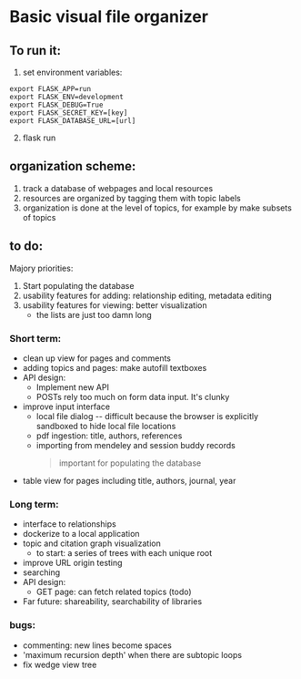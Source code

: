 # Basic visual file organizer

## To run it:
1. set environment variables:
```
export FLASK_APP=run
export FLASK_ENV=development
export FLASK_DEBUG=True
export FLASK_SECRET_KEY=[key]
export FLASK_DATABASE_URL=[url]
```
2. flask run


## organization scheme:
1. track a database of webpages and local resources
2. resources are organized by tagging them with topic labels
3. organization is done at the level of topics, for example by make subsets of topics


## to do:
Majory priorities:
1. Start populating the database
2. usability features for adding: relationship editing, metadata editing
3. usability features for viewing: better visualization
    - the lists are just too damn long

### Short term:
- clean up view for pages and comments
- adding topics and pages: make autofill textboxes
- API design:
    * Implement new API
    * POSTs rely too much on form data input. It's clunky
- improve input interface
    * local file dialog -- difficult because the browser is explicitly sandboxed to hide local file locations
    * pdf ingestion: title, authors, references
    * importing from mendeley and session buddy records
        > important for populating the database
- table view for pages including title, authors, journal, year


### Long term:
- interface to relationships
- dockerize to a local application
- topic and citation graph visualization
    - to start: a series of trees with each unique root
- improve URL origin testing
- searching
- API design:
    * GET page: can fetch related topics (todo)
- Far future: shareability, searchability of libraries

### bugs:
- commenting: new lines become spaces
- 'maximum recursion depth' when there are subtopic loops
- fix wedge view tree

